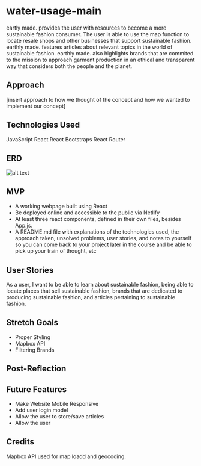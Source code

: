 # water-usage-main

eartly made. provides the user with resources to become a more sustainable fashion consumer. The user is able to use the map function to locate resale shops and other businesses that support sustainable fashion. earthly made. features articles about relevant topics in the world of sustainable fashion. earthly made. also highlights brands that are commited to the mission to approach garment production in an ethical and transparent way that considers both the people and the planet.

## Approach

[insert approach to how we thought of the concept and how we wanted to implement our concept]


## Technologies Used

JavaScript
React
React Bootstraps
React Router

## ERD

![alt text](https://i.imgur.com/19H8F7E.png)

## MVP

* A working webpage built using React
* Be deployed online and accessible to the public via Netlify
* At least three react components, defined in their own files, besides App.js.
* A README.md file with explanations of the technologies used, the approach taken, unsolved problems, user stories, and notes to yourself so you can come back to your project later in the course and be able to pick up your train of thought, etc

## User Stories

As a user, I want to be able to learn about sustainable fashion, being able to locate places that sell sustainable fashion, brands that are dedicated to producing sustainable fashion, and articles pertaining to sustainable fashion.

## Stretch Goals

* Proper Styling
* Mapbox API
* Filtering Brands


## Post-Reflection



## Future Features

* Make Website Mobile Responsive
* Add user login model
* Allow the user to store/save articles  
* Allow the user 

## Credits

Mapbox API used for map loadd and geocoding. 
